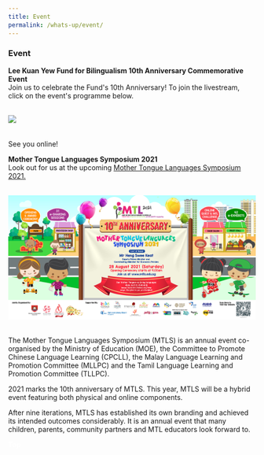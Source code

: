 ```yaml
---
title: Event
permalink: /whats-up/event/
---
```

###   Event
<div>
	<div><p><strong> Lee Kuan Yew Fund for Bilingualism 10th Anniversary Commemorative Event<br></strong>
Join us to celebrate the Fund's 10th Anniversary! To join the livestream, click on the event's programme below.
		<div></a></p></div><br><img src="..."><br><br>
		<div><p> See you online!</p></div>
		<p></p>
   <div><p><strong>Mother Tongue Languages Symposium 2021<br></strong>
     Look out for us at the upcoming <a href="https://www.mtls.edu.sg/">Mother Tongue Languages Symposium 2021.</a></p></div><br>
<img src="/images/EDM%20for%20MTLS%202021.png">
<br><br>
 <div><p>The Mother Tongue Languages Symposium (MTLS) is an annual event co-organised by the Ministry of Education (MOE), the Committee to Promote Chinese Language Learning (CPCLL), the Malay Language Learning and Promotion Committee (MLLPC) and the Tamil Language Learning and Promotion Committee (TLLPC).</p> </div><p>2021 marks the 10th anniversary of MTLS. This year, MTLS will be a hybrid event featuring both physical and online components.</p></div>
<p></p>
  <div><p>After nine iterations, MTLS has established its own branding and achieved its intended outcomes considerably. It is an annual event that many children, parents, community partners and MTL educators look forward to.</p></div>
   
<div class="btntop"><a style="text-decoration:none;" href="#top"><span style="color:white"><b>Top</b></span></a></div>